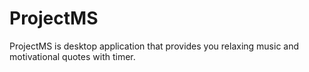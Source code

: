 # ProjectMS

ProjectMS is desktop application that
provides you relaxing music and motivational
quotes with timer.
